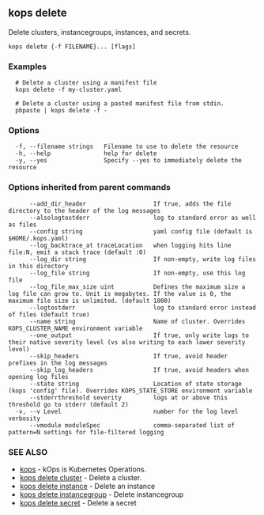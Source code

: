 
<!--- This file is automatically generated by make gen-cli-docs; changes should be made in the go CLI command code (under cmd/kops) -->

## kops delete

Delete clusters, instancegroups, instances, and secrets.

```
kops delete {-f FILENAME}... [flags]
```

### Examples

```
  # Delete a cluster using a manifest file
  kops delete -f my-cluster.yaml
  
  # Delete a cluster using a pasted manifest file from stdin.
  pbpaste | kops delete -f -
```

### Options

```
  -f, --filename strings   Filename to use to delete the resource
  -h, --help               help for delete
  -y, --yes                Specify --yes to immediately delete the resource
```

### Options inherited from parent commands

```
      --add_dir_header                   If true, adds the file directory to the header of the log messages
      --alsologtostderr                  log to standard error as well as files
      --config string                    yaml config file (default is $HOME/.kops.yaml)
      --log_backtrace_at traceLocation   when logging hits line file:N, emit a stack trace (default :0)
      --log_dir string                   If non-empty, write log files in this directory
      --log_file string                  If non-empty, use this log file
      --log_file_max_size uint           Defines the maximum size a log file can grow to. Unit is megabytes. If the value is 0, the maximum file size is unlimited. (default 1800)
      --logtostderr                      log to standard error instead of files (default true)
      --name string                      Name of cluster. Overrides KOPS_CLUSTER_NAME environment variable
      --one_output                       If true, only write logs to their native severity level (vs also writing to each lower severity level)
      --skip_headers                     If true, avoid header prefixes in the log messages
      --skip_log_headers                 If true, avoid headers when opening log files
      --state string                     Location of state storage (kops 'config' file). Overrides KOPS_STATE_STORE environment variable
      --stderrthreshold severity         logs at or above this threshold go to stderr (default 2)
  -v, --v Level                          number for the log level verbosity
      --vmodule moduleSpec               comma-separated list of pattern=N settings for file-filtered logging
```

### SEE ALSO

* [kops](kops.md)	 - kOps is Kubernetes Operations.
* [kops delete cluster](kops_delete_cluster.md)	 - Delete a cluster.
* [kops delete instance](kops_delete_instance.md)	 - Delete an instance
* [kops delete instancegroup](kops_delete_instancegroup.md)	 - Delete instancegroup
* [kops delete secret](kops_delete_secret.md)	 - Delete a secret

